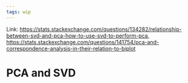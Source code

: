 ```yaml
---
tags: wip
---
```

Link: https://stats.stackexchange.com/questions/134282/relationship-between-svd-and-pca-how-to-use-svd-to-perform-pca, https://stats.stackexchange.com/questions/141754/pca-and-correspondence-analysis-in-their-relation-to-biplot

# PCA and SVD

